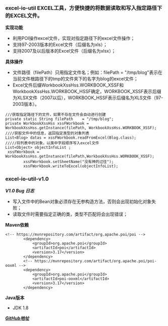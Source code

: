 ### excel-io-util EXCEL工具，方便快捷的将数据读取和写入指定路径下的EXCEL文件。
**实现功能**
+ 利用POI操作excel文件，实现对指定路径下的excel文件操作；
+ 支持97-2003版本的Excel文件（后缀名为xls）；
+ 支持2007及以后版本的Excel文件（后缀名为xlsx）；

**具体操作**
+ 文件路径（filePath）只用指定文件名；例如：filePath    = "/tmp/blog"表示在当前文件根路径下的tmp的文件夹下的名字为blog的excel文件；
+ Excel文件后缀WorkbookXssHss.WORKBOOK_XSSF和WorkbookXssHss.WORKBOOK_HSSF确定，WORKBOOK_XSSF表示后缀为XLSX文件（2007以后），WORKBOOK_HSSF表示后缀名为XLS文件（97-2003版本）。
```
///获取指定路径下的文件，如果不存在文件会自动进行创建
private static String filePath    = "/tmp/blog"; 
private WorkbookXssHss xssFWorkbook = WorkbookXssHss.getInstance(filePath, WorkbookXssHss.WORKBOOK_XSSF);
////获取文件中的信息，返回指定类型的对象列表
List<Blog> datas = xssFWorkbook.readFromExcel(Blog.class);
/////将列表中的对象，以类中字段顺序写入excel文件
List<Object> objectInfoList ;
 xssFWorkbook = WorkbookXssHss.getInstance(filePath,WorkbookXssHss.WORKBOOK_XSSF);
        xssFWorkbook.setSheetName("没有神的过往");
        xssFWorkbook.writeToExcel(objectInfoList);
```

### excel-io-util-v1.0

***V1.0 Bug 日志***
+ 写入文件中的Bean对象必须存在无参构造方法，否则会出现初始化对象失败；
+ 读取文件时需要指定正确的类，类型不匹配将会出现错误；

**Maven依赖**
```
<!-- https://mvnrepository.com/artifact/org.apache.poi/poi -->
        <dependency>
            <groupId>org.apache.poi</groupId>
            <artifactId>poi</artifactId>
            <version>3.17</version>
        </dependency>
        <!-- https://mvnrepository.com/artifact/org.apache.poi/poi-ooxml -->
        <dependency>
            <groupId>org.apache.poi</groupId>
            <artifactId>poi-ooxml</artifactId>
            <version>3.17</version>
        </dependency>
```
**Java版本**
+ JDK 1.8

***[GitHub地址](https://github.com/missbe/excel-io-util,"excel-io-util")***
